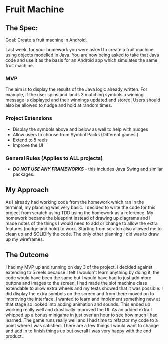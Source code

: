 # Fruit Machine
## The Spec:

Goal: Create a fruit machine in Android.

Last week, for your homework you were asked to create a fruit machine using objects modelled in Java. You are now being asked to take that Java code and use it as the basis for an Android app which simulates the same fruit machine.

### MVP
The aim is to display the results of the Java logic already written. For example, if the user spins and lands 3 matching symbols a winning message is displayed and their winnings updated and stored. Users should also be allowed to nudge and hold at random times.

### Project Extensions

* Display the symbols above and below as well to help with nudges
* Allow users to choose from Symbol Packs (Different games.)
* Extend to 5 reels
* Improve the UI


### General Rules (Applies to ALL projects)

* ***DO NOT USE ANY FRAMEWORKS*** - this includes Java Swing and similar packages.

## My Approach
As I already had working code from the homework which ran in the terminal, my planning was very basic. I decided to write the code for this project from scratch using TDD using the homework as a reference. My homework became the blueprint instead of drawing up  diagrams and I made notes of the things I would need to add or change to allow the extra features (nudge and hold) to work. Starting from scratch also allowed me to clean up and SOLIDify the code. The only other planning I did was to draw up my wireframes.

## The Outcome
I had my MVP up and running on day 3 of the project. I decided against extending to 5 reels because I felt I wouldn't learn anything by doing it, the code would have been the same but I would have had to just add more buttons and images to the screen. I had made the slot machine class extendable to allow extra wheels and my tests showed that it was possible. I did display the extra symbols on the screen and from there moved on to improving the interface. I wanted to learn and implement something new at that stage so looked into adding animation and sounds. This ended up working really well and drastically improved the UI. As an added extra I whipped up a bonus minigame in just over an hour to see how much I had learned. The game runs really well and I had time to refactor my code to a point where I was satisfied. There are a few things I would want to change and add in to finish things up but overall I was very happy with the end product.

